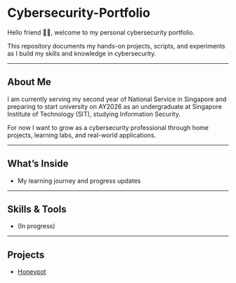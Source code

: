 # Cybersecurity-Portfolio


Hello friend 👋🏻, welcome to my personal cybersecurity portfolio.

This repository documents my hands-on projects, scripts, and experiments as I build my skills and knowledge in cybersecurity.  

---

## About Me

I am currently serving my second year of National Service in Singapore and preparing to start university on AY2026 as an undergraduate at Singapore Institute of Technology (SIT), studying Information Security.  

For now I want to grow as a cybersecurity professional through home projects, learning labs, and real-world applications.

---

## What’s Inside

- My learning journey and progress updates  

---

## Skills & Tools

- (In progress)

---

## Projects

- <a href="https://github.com/HoShoMen/Honeypot">Honeypot</a>

